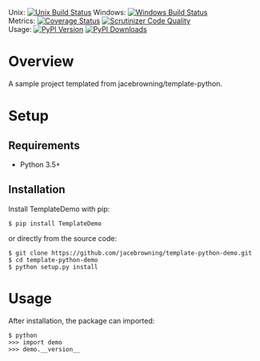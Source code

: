 Unix: [![Unix Build Status](http://img.shields.io/travis/jacebrowning/template-python-demo/python2-pytest.svg)](https://travis-ci.org/jacebrowning/template-python-demo) Windows: [![Windows Build Status](https://img.shields.io/appveyor/ci/jacebrowning/template-python-demo/python2-pytest.svg)](https://ci.appveyor.com/project/jacebrowning/template-python-demo)<br>Metrics: [![Coverage Status](http://img.shields.io/coveralls/jacebrowning/template-python-demo/python2-pytest.svg)](https://coveralls.io/r/jacebrowning/template-python-demo) [![Scrutinizer Code Quality](http://img.shields.io/scrutinizer/g/jacebrowning/template-python-demo.svg)](https://scrutinizer-ci.com/g/jacebrowning/template-python-demo/?branch=python2-pytest)<br>Usage: [![PyPI Version](http://img.shields.io/pypi/v/TemplateDemo.svg)](https://pypi.python.org/pypi/TemplateDemo) [![PyPI Downloads](http://img.shields.io/pypi/dm/TemplateDemo.svg)](https://pypi.python.org/pypi/TemplateDemo)

# Overview

A sample project templated from jacebrowning/template-python.

# Setup

## Requirements

* Python 3.5+

## Installation

Install TemplateDemo with pip:

```
$ pip install TemplateDemo
```

or directly from the source code:

```
$ git clone https://github.com/jacebrowning/template-python-demo.git
$ cd template-python-demo
$ python setup.py install
```

# Usage

After installation, the package can imported:

```
$ python
>>> import demo
>>> demo.__version__
```
